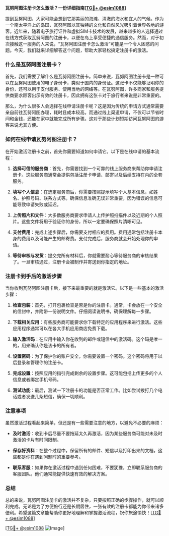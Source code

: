**瓦努阿图注册卡怎么激活？一份详细指南[[TG💪+ @esim1088](https://t.me/s/esim1088)]**

提到瓦努阿图，大家可能会想到它那美丽的海滩、清澈的海水和宜人的气候。作为一个南太平洋上的岛国，瓦努阿图以其独特的文化和自然风光吸引着世界各地的游客。近年来，随着电子旅行证件和虚拟SIM卡技术的发展，越来越多的人选择通过在线方式获取瓦努阿图的注册卡，以便在岛上享受便捷的通信服务。然而，对于初次接触这一服务的人来说，“瓦努阿图注册卡怎么激活”可能是一个令人困惑的问题。今天，我们就来详细解答这个问题，帮助大家轻松搞定注册卡的激活。

### 什么是瓦努阿图注册卡？

首先，我们需要了解什么是瓦努阿图注册卡。简单来说，瓦努阿图注册卡是一种可以在瓦努阿图使用的电子身份卡，类似于国内的身份证。这张卡不仅能够证明你的身份，还可以用于支付服务、使用当地的网络等。在瓦努阿图，许多商家和服务提供商要求顾客出示有效的注册卡，因此拥有这张卡对于旅行者来说是非常重要的。

那么，为什么很多人会选择在线申请注册卡呢？这是因为传统的申请方式通常需要亲自前往瓦努阿图办理，耗时且成本较高。而通过线上渠道申请，不仅可以节省时间和金钱，还能在家中就能完成所有步骤。这对于那些计划短期访问瓦努阿图的游客来说尤其方便。

### 如何在线申请瓦努阿图注册卡？

在开始激活注册卡之前，首先你需要知道如何申请它。以下是在线申请的基本流程：

1. **选择可信的服务商**：首先，你需要找到一个可靠的线上服务商来帮助你申请注册卡。这些服务商通常会提供包括注册卡申请、邮寄以及后续支持在内的全套服务。
   
2. **填写个人信息**：在选定服务商后，你需要按照提示填写个人基本信息，如姓名、护照号码、联系方式等。确保信息准确无误非常重要，因为错误的信息可能导致申请失败或延迟。

3. **上传照片和文件**：大多数服务商要求申请人上传护照扫描件以及近期的个人照片。这些文件将用于验证你的身份，所以一定要确保照片清晰可见。

4. **支付费用**：完成上述步骤后，你需要支付相应的费用。费用通常包括注册卡本身的费用以及可能产生的邮寄费。支付完成后，服务商就会开始处理你的申请。

5. **等待审核与发货**：提交完所有材料后，你就需要耐心等待服务商的审核结果了。一旦审核通过，注册卡会被制作并寄送到你指定的地址。

### 注册卡到手后的激活步骤

当你收到瓦努阿图注册卡后，接下来最重要的就是激活它。以下是一些基本的激活步骤：

1. **检查包装**：首先，打开包裹检查是否是你的注册卡。通常，卡会放在一个安全的信封中，并附带一份说明文件。仔细阅读说明书，确保理解每一步骤。

2. **下载相关应用**：有些服务商可能要求你下载特定的应用程序来进行激活。这些应用程序通常可以在各大手机应用商店免费下载。

3. **输入激活码**：在应用中输入你在收到的邮件或短信中的激活码。这个码是唯一的，用来确认你是该卡的所有者。

4. **设置密码**：为了保护你的账户安全，你需要设置一个密码。这个密码将用于以后登录和管理你的注册卡。

5. **完成设置**：按照应用的指引完成剩余的设置步骤。这可能包括上传更多的个人信息或者绑定手机号码。

6. **测试功能**：最后，测试一下注册卡的功能是否正常工作。比如尝试拨打几个电话或者发送几条短信，确保一切顺利。

### 注意事项

虽然激活过程看起来简单，但还是有一些需要注意的地方，以避免不必要的麻烦：

- **及时激活**：收到卡后尽量不要拖延太久再激活，因为某些服务商可能对未及时激活的卡片有时间限制。
  
- **保存好资料**：在整个过程中，保留所有的邮件、短信以及打印出来的文档，这些都是你在遇到问题时的重要参考。

- **联系客服**：如果你在激活过程中遇到任何困难，不要犹豫，立即联系服务商的客服团队。他们通常能提供快速有效的解决方案。

### 总结

总的来说，瓦努阿图注册卡的激活并不复杂，只要按照正确的步骤操作，就可以顺利完成。无论是为了方便旅行还是长期居住，一张有效的注册卡都能为你带来诸多便利。希望这篇文章能帮助你更好地理解和掌握激活流程，祝你旅途愉快！[[TG💪+ @esim1088](https://t.me/s/esim1088)]

[[TG💪+ @esim1088](https://t.me/s/esim1088) ![Image](https://i.postimg.cc/4NQfJmqS/Snipaste-2025-05-13-00-14-12.png)]